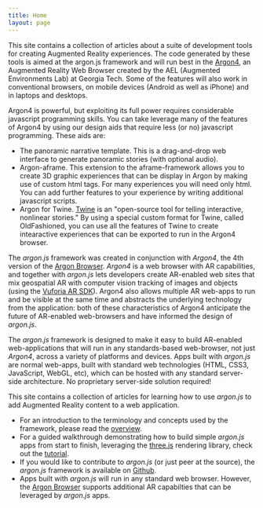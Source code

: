 ```yaml
---
title: Home
layout: page
---
```

This site contains a collection of articles about a suite of development tools for creating Augmented Reality experiences. The code generated by these tools is aimed at the argon.js framework and will run best in the [Argon4](http://argonjs.io/argon-app/), an Augmented Reality Web Browser created by the AEL (Augmented Environments Lab) at Georgia Tech. Some of the features will also work in conventional browsers, on mobile devices (Android as well as iPhone) and in laptops and desktops. 

Argon4 is powerful, but exploiting its full power requires considerable javascript programming skills. You can take leverage many of the features of Argon4 by using our design aids that require less (or no) javascript programming. These aids are:

* The panoramic narrative template. This is a drag-and-drop web interface to generate panoramic stories (with optional audio).
* Argon-aframe. This extension to the aframe-framework allows you to create 3D graphic experiences that can be display in Argon by making use of custom html tags. For many experiences you will need only html. You can add further features to your experience by writing additional javascript scripts. 
* Argon for Twine. [Twine](http://twinery.org) is an "open-source tool for telling interactive, nonlinear stories."  By using a special custom format for Twine, called OldFashioned, you can use all the features of Twine to create intearactive experiences that can be exported to run in the Argon4 browser. 



The *argon.js* framework was created in conjunction with *Argon4*, the 4th version of the [Argon Browser](http://argonjs.io/argon-app/).  *Argon4* is a web browser with AR capabilities, and together with *argon.js* lets developers create AR-enabled web sites that mix geospatial AR with computer vision tracking of images and objects (using the [Vuforia AR SDK](https://www.vuforia.com)). Argon4 also allows multiple AR web-apps to run and be visible at the same time and abstracts the underlying technology from the application: both of these characteristics of Argon4 anticipate the future of AR-enabled web-browsers and have informed the design of *argon.js*.

The *argon.js* framework is designed to make it easy to build AR-enabled web-applications that will run in any standards-based web-browser, not just *Argon4*, across a variety of platforms and devices. Apps built with *argon.js* are normal web-apps, built with standard web technologies (HTML, CSS3, JavaScript, WebGL, etc), which can be hosted with any standard server-side architecture. No proprietary server-side solution required! 


This site contains a collection of articles for learning how to use *argon.js* to add Augmented Reality content to a web application. 

* For an introduction to the terminology and concepts used by the framework, please read the [overview](/concepts/overview/).
* For a guided walkthrough demonstrating how to build simple *argon.js* apps from start to finish, leveraging the [three.js](http://threejs.org) rendering library, check out the [tutorial](/tutorial/).
* If you would like to contribute to *argon.js* (or just peer at the source), the *argon.js* framework is available on [Github](https://github.com/argonjs/argon).
* Apps built with *argon.js* will run in any standard web browser. However, the [Argon Browser](http://argonjs.io/argon-app) supports additional AR capabilties that can be leveraged by *argon.js* apps.
